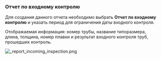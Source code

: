 ﻿
### Отчет по входному контролю

Для создания данного отчета необходимо выбрать **Отчет по входному контролю** и указать период для ограничения даты входного контроля.
 
Отображаемая информация: номер трубы, название типоразмера, длина, толщина, номер плавки и результат входного контроля труб, прошедших контроль. 


![_report_incoming_inspection.png](./images/_report_incoming_inspection.png "")


